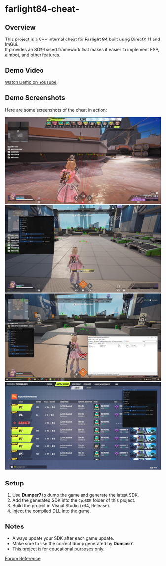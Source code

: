 # farlight84-cheat-

## Overview
This project is a C++ internal cheat for **Farlight 84** built using DirectX 11 and ImGui.  
It provides an SDK-based framework that makes it easier to implement ESP, aimbot, and other features.

## Demo Video
[Watch Demo on YouTube](https://youtu.be/KOfa24BovX0?si=CRBbmCyu6JpgDxPl)

## Demo Screenshots
Here are some screenshots of the cheat in action:

![1](1.png)
![2](2.png)
![3](3.png)
![4](4.png)

## Setup
1. Use **Dumper7** to dump the game and generate the latest SDK.
2. Add the generated SDK into the `CppSDK` folder of this project.
3. Build the project in Visual Studio (x64, Release).
4. Inject the compiled DLL into the game.

## Notes
- Always update your SDK after each game update.
- Make sure to use the correct dump generated by **Dumper7**.
- This project is for educational purposes only.

[Forum Reference](https://www.unknowncheats.me/forum/farlight-84-a/714814-farlight84-internal-update.html)
